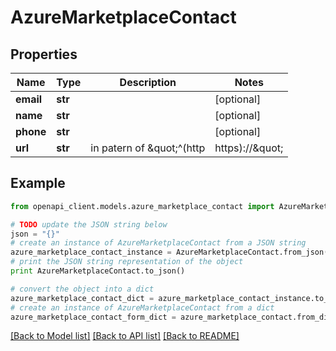 # AzureMarketplaceContact


## Properties
Name | Type | Description | Notes
------------ | ------------- | ------------- | -------------
**email** | **str** |  | [optional] 
**name** | **str** |  | [optional] 
**phone** | **str** |  | [optional] 
**url** | **str** | in patern of \&quot;^(http|https)://\&quot; | [optional] 

## Example

```python
from openapi_client.models.azure_marketplace_contact import AzureMarketplaceContact

# TODO update the JSON string below
json = "{}"
# create an instance of AzureMarketplaceContact from a JSON string
azure_marketplace_contact_instance = AzureMarketplaceContact.from_json(json)
# print the JSON string representation of the object
print AzureMarketplaceContact.to_json()

# convert the object into a dict
azure_marketplace_contact_dict = azure_marketplace_contact_instance.to_dict()
# create an instance of AzureMarketplaceContact from a dict
azure_marketplace_contact_form_dict = azure_marketplace_contact.from_dict(azure_marketplace_contact_dict)
```
[[Back to Model list]](../README.md#documentation-for-models) [[Back to API list]](../README.md#documentation-for-api-endpoints) [[Back to README]](../README.md)


